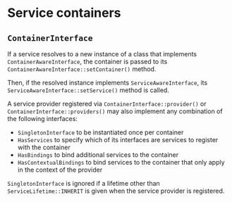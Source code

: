 # Service containers

## `ContainerInterface`

If a service resolves to a new instance of a class that implements
`ContainerAwareInterface`, the container is passed to its
`ContainerAwareInterface::setContainer()` method.

Then, if the resolved instance implements `ServiceAwareInterface`, its
`ServiceAwareInterface::setService()` method is called.

A service provider registered via `ContainerInterface::provider()` or
`ContainerInterface::providers()` may also implement any combination of the
following interfaces:

- `SingletonInterface` to be instantiated once per container
- `HasServices` to specify which of its interfaces are services to register with
  the container
- `HasBindings` to bind additional services to the container
- `HasContextualBindings` to bind services to the container that only apply in
  the context of the provider

`SingletonInterface` is ignored if a lifetime other than
`ServiceLifetime::INHERIT` is given when the service provider is registered.
